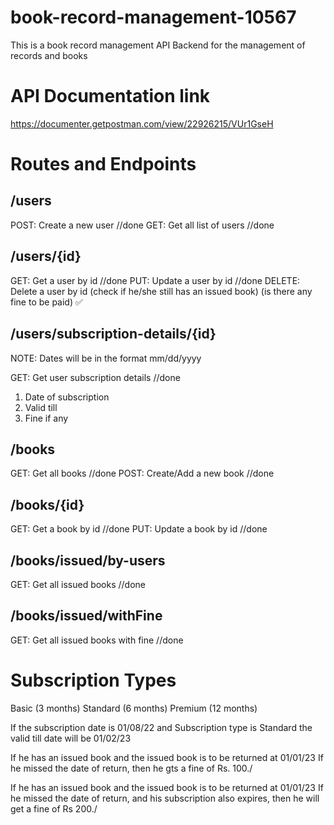 # book-record-management-10567

This is a book record management API Backend for the management of records and books

# API Documentation link

https://documenter.getpostman.com/view/22926215/VUr1GseH

# Routes and Endpoints

## /users

POST: Create a new user  //done
GET: Get all list of users //done

## /users/{id}

GET: Get a user by id //done
PUT: Update a user by id  //done
DELETE: Delete a user by id (check if he/she still has an issued book) (is there any fine to be paid) ✅

## /users/subscription-details/{id}

NOTE: Dates will be in the format mm/dd/yyyy

GET: Get user subscription details //done

1. Date of subscription
2. Valid till
3. Fine if any

## /books

GET: Get all books //done
POST: Create/Add a new book //done

## /books/{id}

GET: Get a book by id //done
PUT: Update a book by id //done

## /books/issued/by-users

GET: Get all issued books //done

## /books/issued/withFine

GET: Get all issued books with fine //done

# Subscription Types

Basic (3 months)
Standard (6 months)
Premium (12 months)

If the subscription date is 01/08/22
and Subscription type is Standard
the valid till date will be 01/02/23

If he has an issued book and the issued book is to be returned at 01/01/23
If he missed the date of return, then he gts a fine of Rs. 100./

If he has an issued book and the issued book is to be returned at 01/01/23
If he missed the date of return, and his subscription also expires, then he will get a fine of Rs 200./

